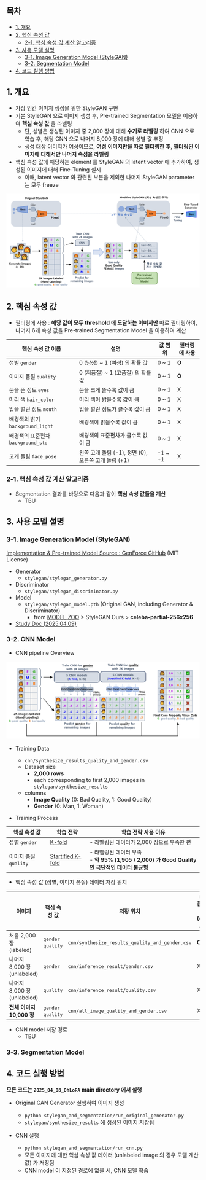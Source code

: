 ## 목차

* [1. 개요](#1-개요)
* [2. 핵심 속성 값](#2-핵심-속성-값)
  * [2-1. 핵심 속성 값 계산 알고리즘](#2-1-핵심-속성-값-계산-알고리즘)
* [3. 사용 모델 설명](#3-사용-모델-설명)
  * [3-1. Image Generation Model (StyleGAN)](#3-1-image-generation-model-stylegan)
  * [3-2. Segmentation Model](#3-2-segmentation-model)
* [4. 코드 실행 방법](#4-코드-실행-방법)

## 1. 개요

* 가상 인간 이미지 생성을 위한 StyleGAN 구현
* 기본 StyleGAN 으로 이미지 생성 후, Pre-trained Segmentation 모델을 이용하여 **핵심 속성 값** 을 라벨링 
  * 단, 성별은 생성된 이미지 중 2,000 장에 대해 **수기로 라벨링** 하여 CNN 으로 학습 후, 해당 CNN 으로 나머지 8,000 장에 대해 성별 값 추정
  * 생성 대상 이미지가 여성이므로, **여성 이미지만을 따로 필터링한 후, 필터링된 이미지에 대해서만 나머지 속성을 라벨링** 
* 핵심 속성 값에 해당하는 element 를 StyleGAN 의 latent vector 에 추가하여, 생성된 이미지에 대해 Fine-Tuning 실시
  * 이때, latent vector 와 관련된 부분을 제외한 나머지 StyleGAN parameter 는 모두 freeze

![image](../../images/250408_1.PNG)

## 2. 핵심 속성 값

* 필터링에 사용 : **해당 값이 모두 threshold 에 도달하는 이미지만** 따로 필터링하여, 나머지 6개 속성 값을 Pre-trained Segmentation Model 을 이용하여 계산

| 핵심 속성 값 이름                     | 설명                                    | 값 범위    | 필터링에 사용 |
|--------------------------------|---------------------------------------|---------|---------|
| 성별 ```gender```                | 0 (남성) ~ 1 (여성) 의 확률 값                | 0 ~ 1   | **O**   |
| 이미지 품질 ```quality```           | 0 (저품질) ~ 1 (고품질) 의 확률 값              | 0 ~ 1   | **O**   |
| 눈을 뜬 정도 ```eyes```             | 눈을 크게 뜰수록 값이 큼                        | 0 ~ 1   | X       |
| 머리 색 ```hair_color```          | 머리 색이 밝을수록 값이 큼                       | 0 ~ 1   | X       |
| 입을 벌린 정도 ```mouth```           | 입을 벌린 정도가 클수록 값이 큼                    | 0 ~ 1   | X       |
| 배경색의 밝기 ```background_light``` | 배경색이 밝을수록 값이 큼                        | 0 ~ 1   | X       |
| 배경색의 표준편차 ```background_std``` | 배경색의 표준편차가 클수록 값이 큼                   | 0 ~ 1   | X       |
| 고개 돌림 ```face_pose```          | 왼쪽 고개 돌림 (-1), 정면 (0), 오른쪽 고개 돌림 (+1) | -1 ~ +1 | X       |

### 2-1. 핵심 속성 값 계산 알고리즘

* Segmentation 결과를 바탕으로 다음과 같이 **핵심 속성 값들을 계산**
  * TBU 

## 3. 사용 모델 설명

### 3-1. Image Generation Model (StyleGAN)

[Implementation & Pre-trained Model Source : GenForce GitHub](https://github.com/genforce/genforce/tree/master) (MIT License)

* Generator
  * ```stylegan/stylegan_generator.py```
* Discriminator
  * ```stylegan/stylegan_discriminator.py```
* Model
  * ```stylegan/stylegan_model.pth``` (Original GAN, including Generator & Discriminator)
    * from [MODEL ZOO](https://github.com/genforce/genforce/blob/master/MODEL_ZOO.md) > StyleGAN Ours > **celeba-partial-256x256**
* [Study Doc (2025.04.09)](https://github.com/WannaBeSuperteur/AI-study/blob/main/Paper%20Study/Vision%20Model/%5B2025.04.09%5D%20A%20Style-Based%20Generator%20Architecture%20for%20Generative%20Adversarial%20Networks.md)

### 3-2. CNN Model

* CNN pipeline Overview

![image](../../images/250408_2.PNG)

* Training Data
  * ```cnn/synthesize_results_quality_and_gender.csv```
  * Dataset size
    * **2,000 rows**
    * each corresponding to first 2,000 images in ```stylegan/synthesize_results```
  * columns
    * **Image Quality** (0: Bad Quality, 1: Good Quality)
    * **Gender** (0: Man, 1: Woman)

* Training Process

| 핵심 속성 값              | 학습 전략                                                                                                                                                                                                                                         | 학습 전략 사용 이유                                                                                                                                                                                                                                                                                                             |
|----------------------|-----------------------------------------------------------------------------------------------------------------------------------------------------------------------------------------------------------------------------------------------|-------------------------------------------------------------------------------------------------------------------------------------------------------------------------------------------------------------------------------------------------------------------------------------------------------------------------|
| 성별 ```gender```      | [K-fold](https://github.com/WannaBeSuperteur/AI-study/blob/main/AI%20Basics/Machine%20Learning%20Models/%EB%A8%B8%EC%8B%A0%EB%9F%AC%EB%8B%9D_%EB%B0%A9%EB%B2%95%EB%A1%A0_Cross_Validation.md#3-k-fold-cross-validation)                       | - 라벨링된 데이터가 2,000 장으로 부족한 편                                                                                                                                                                                                                                                                                             |
| 이미지 품질 ```quality``` | [Startified K-fold](https://github.com/WannaBeSuperteur/AI-study/blob/main/AI%20Basics/Machine%20Learning%20Models/%EB%A8%B8%EC%8B%A0%EB%9F%AC%EB%8B%9D_%EB%B0%A9%EB%B2%95%EB%A1%A0_Cross_Validation.md#4-stratified-k-fold-cross-validation) | - 라벨링된 데이터 부족<br>- **약 95% (1,905 / 2,000) 가 Good Quality 인 극단적인 [데이터 불균형](https://github.com/WannaBeSuperteur/AI-study/blob/main/AI%20Basics/Data%20Science%20Basics/%EB%8D%B0%EC%9D%B4%ED%84%B0_%EC%82%AC%EC%9D%B4%EC%96%B8%EC%8A%A4_%EA%B8%B0%EC%B4%88_%EB%8D%B0%EC%9D%B4%ED%84%B0_%EB%B6%88%EA%B7%A0%ED%98%95.md)** |

* 핵심 속성 값 (성별, 이미지 품질) 데이터 저장 위치

| 이미지                     | 핵심 속성 값                    | 저장 위치                                               | repo 존재 여부<br>(clone 초기) |
|-------------------------|----------------------------|-----------------------------------------------------|--------------------------|
| 처음 2,000 장 (labeled)    | ```gender``` ```quality``` | ```cnn/synthesize_results_quality_and_gender.csv``` | **O**                    |
| 나머지 8,000 장 (unlabeled) | ```gender```               | ```cnn/inference_result/gender.csv```               | X                        |
| 나머지 8,000 장 (unlabeled) | ```quality```              | ```cnn/inference_result/quality.csv```              | X                        |
| **전체 이미지 10,000 장**     | ```gender``` ```quality``` | ```cnn/all_image_quality_and_gender.csv```          | X                        |

* CNN model 저장 경로
  * TBU 

### 3-3. Segmentation Model

## 4. 코드 실행 방법

**모든 코드는 ```2025_04_08_OhLoRA``` main directory 에서 실행**

* Original GAN Generator 실행하여 이미지 생성
  * ```python stylegan_and_segmentation/run_original_generator.py```
  * ```stylegan/synthesize_results``` 에 생성된 이미지 저장됨

* CNN 실행
  * ```python stylegan_and_segmentation/run_cnn.py```
  * 모든 이미지에 대한 핵심 속성 값 데이터 (unlabeled image 의 경우 모델 계산값) 가 저장됨
  * CNN model 이 지정된 경로에 없을 시, CNN 모델 학습
